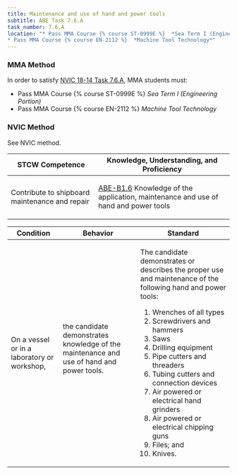 ```yaml
---
title: Maintenance and use of hand and power tools
subtitle: ABE Task 7.6.A 
task_number: 7.6.A
location: "* Pass MMA Course {% course ST-0999E %}  *Sea Term I (Engineering Portion)*
* Pass MMA Course {% course EN-2112 %}  *Machine Tool Technology*" 
---
```



### MMA Method

In order to satisfy  [NVIC 18-14  Task  7.6.A]({{site.baseurl}}/assets/images/nvic-18-14.pdf), MMA students must:

* Pass MMA Course {% course ST-0999E %}  *Sea Term I (Engineering Portion)*
* Pass MMA Course {% course EN-2112 %}  *Machine Tool Technology*


### NVIC Method

<a onclick="togglevisibility('nvic_methods')" >See NVIC method.</a>

<div id='nvic_methods' class='hide'>

<table>
<thead>
<tr>
<th class='forty'> STCW Competence </th>
<th class='sixty'> Knowledge, Understanding, and Proficiency </th>
</tr>
</thead>




<tbody>
<tr><td markdown='1'>

Contribute to shipboard maintenance and repair

</td><td markdown='1'>

[ABE-B1.6]({{site.baseurl}}/tables/35.html#ABE-B1.6) Knowledge of the application, maintenance and use of hand and power tools

</td></tr>


</tbody>
</table>


<table>
<thead>
<tr><th class='twenty'>  Condition </th><th class='twenty'> Behavior </th><th  class='sixty'>Standard </th></tr>
</thead>
<tbody >



<tr><td markdown='1'>

On a vessel or in a laboratory or workshop,

</td><td markdown='1'>

the candidate demonstrates knowledge of the maintenance and use of hand and power tools.

<br>

<div class="tooltip">
<span class="tooltiptext">
</span>
</div>


</td><td markdown='1'>

The candidate demonstrates or describes the proper use and maintenance of the following hand and power tools: 

1. Wrenches of all types
2. Screwdrivers and hammers
3. Saws
4. Drilling equipment
5. Pipe cutters and threaders
6. Tubing cutters and connection devices
7. Air powered or electrical hand grinders
8. Air powered or electrical chipping guns
9. Files; and 
10. Knives. 

</td></tr>
</tbody>
</table>
</div>
